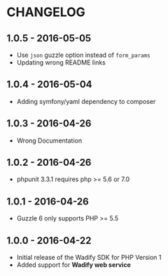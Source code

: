 # CHANGELOG

## 1.0.5 - 2016-05-05

* Use `json` guzzle option instead of `form_params`
* Updating wrong README links

## 1.0.4 - 2016-05-04

* Adding symfony/yaml dependency to composer

## 1.0.3 - 2016-04-26

* Wrong Documentation 

## 1.0.2 - 2016-04-26

* phpunit 3.3.1 requires php >= 5.6 or 7.0

## 1.0.1 - 2016-04-26

* Guzzle 6 only supports PHP >= 5.5

## 1.0.0 - 2016-04-22

* Initial release of the Wadify SDK for PHP Version 1
* Added support for **Wadify web service**
